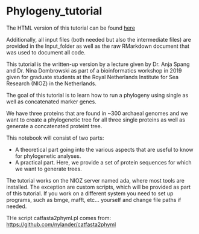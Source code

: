 # Phylogeny_tutorial

The HTML version of this tutorial can be found [here](https://ndombrowski.github.io/Phylogeny_tutorial/)

Additionally, all input files (both needed but also the intermediate files) are provided in the Input_folder as well as the raw RMarkdown document that was used to document all code.

This tutorial is the written-up version by a lecture given by Dr. Anja Spang and Dr. Nina Dombrowski as part of a bioinformatics workshop in 2019 given for graduate students at the Royal Netherlands Institute for Sea Research (NIOZ) in the Netherlands.

The goal of this tutorial is to learn how to run a phylogeny using single as well as concatenated marker genes.

We have three proteins that are found in ~300 archaeal genomes and we want to create a phylogenetic tree for all three single proteins as well as generate a concatenated proteint tree.

This notebook will consist of two parts:

- A theoretical part going into the various aspects that are useful to know for phylogenetic analyses.
- A practical part. Here, we provide a set of protein sequences for which we want to generate trees.

The tutorial works on the NIOZ server named ada, where most tools are installed. The exception are custom scripts, which will be provided as part of this tutorial. If you work on a different system you need to set up programs, such as bmge, mafft, etc... yourself and change file paths if needed.

THe script catfasta2phyml.pl comes from: https://github.com/nylander/catfasta2phyml 

